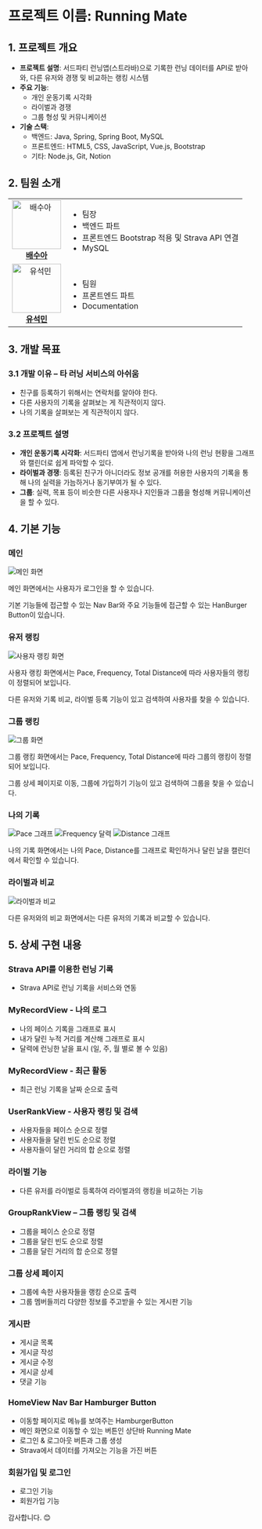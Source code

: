 # 프로젝트 이름: Running Mate

## 1. 프로젝트 개요
- **프로젝트 설명**: 서드파티 런닝앱(스트라바)으로 기록한 런닝 데이터를 API로 받아와, 다른 유저와 경쟁 및 비교하는 랭킹 시스템
- **주요 기능**:
  - 개인 운동기록 시각화
  - 라이벌과 경쟁
  - 그룹 형성 및 커뮤니케이션
- **기술 스택**:
  - 백엔드: Java, Spring, Spring Boot, MySQL
  - 프론트엔드: HTML5, CSS, JavaScript, Vue.js, Bootstrap
  - 기타: Node.js, Git, Notion


## 2. 팀원 소개
<div align="center">
  <table>
    <tr>
      <td align="center">
        <a href="https://github.com/SACANDO">
          <img src="./프론트-Vue/vue/images/sooa.JPG" alt="배수아" width="100" height="100">
          <br>
          <strong>배수아</strong>
        </a>
      </td>
      <td>
        <ul>
          <li>팀장</li>
          <li>백엔드 파트</li>
          <li>프론트엔드 Bootstrap 적용 및 Strava API 연결</li>
          <li>MySQL</li>
        </ul>
      </td>
    </tr>
    <tr>
      <td align="center">
        <a href="https://github.com/roqdkfwk">
          <img src="./프론트-Vue/vue/images/seokmin.JPG" alt="유석민" width="100" height="100">
          <br>
          <strong>유석민</strong>
        </a>
      </td>
      <td>
        <ul>
          <li>팀원</li>
          <li>프론트엔드 파트</li>
          <li>Documentation</li>
        </ul>
      </td>
    </tr>
  </table>
</div>

## 3. 개발 목표
### 3.1 개발 이유 – 타 러닝 서비스의 아쉬움
- 친구를 등록하기 위해서는 연락처를 알아야 한다.
- 다른 사용자의 기록을 살펴보는 게 직관적이지 않다.
- 나의 기록을 살펴보는 게 직관적이지 않다.

### 3.2 프로젝트 설명
- **개인 운동기록 시각화**: 서드파티 앱에서 런닝기록을 받아와 나의 런닝 현황을 그래프와 캘린더로 쉽게 파악할 수 있다.
- **라이벌과 경쟁**: 등록된 친구가 아니더라도 정보 공개를 허용한 사용자의 기록을 통해 나의 실력을 가늠하거나 동기부여가 될 수 있다.
- **그룹**: 실력, 목표 등이 비슷한 다른 사용자나 지인들과 그룹을 형성해 커뮤니케이션을 할 수 있다.



## 4. 기본 기능

### 메인 
![메인 화면](./프론트-Vue/vue/images/Home.PNG)


메인 화면에서는 사용자가 로그인을 할 수 있습니다.

기본 기능들에 접근할 수 있는 Nav Bar와 주요 기능들에 접근할 수 있는 HanBurger Button이 있습니다.

### 유저 랭킹
![사용자 랭킹 화면](./프론트-Vue/vue/images/UserRanking1.PNG)


사용자 랭킹 화면에서는 Pace, Frequency, Total Distance에 따라 사용자들의 랭킹이 정렬되어 보입니다. 

다른 유저와 기록 비교, 라이벌 등록 기능이 있고 검색하여 사용자를 찾을 수 있습니다.

### 그룹 랭킹
![그룹 화면](./프론트-Vue/vue/images/GroupRanking1.PNG)


그룹 랭킹 화면에서는 Pace, Frequency, Total Distance에 따라 그룹의 랭킹이 정렬되어 보입니다. 

그룹 상세 페이지로 이동, 그룹에 가입하기 기능이 있고 검색하여 그룹을 찾을 수 있습니다.

### 나의 기록
![Pace 그래프](./프론트-Vue/vue/images/MyLog_Pace.PNG)
![Frequency 달력](./프론트-Vue/vue/images/MyLog_Frequency.PNG)
![Distance 그래프](./프론트-Vue/vue/images/MyLog_Distance.PNG)


나의 기록 화면에서는 나의 Pace, Distance를 그래프로 확인하거나 달린 날을 캘린더에서 확인할 수 있습니다.

### 라이벌과 비교
![라이벌과 비교](./프론트-Vue/vue/images/RivalCompare.PNG)


다른 유저와의 비교 화면에서는 다른 유저의 기록과 비교할 수 있습니다.

## 5. 상세 구현 내용

### Strava API를 이용한 런닝 기록
- Strava API로 런닝 기록을 서비스와 연동

### MyRecordView - 나의 로그
- 나의 페이스 기록을 그래프로 표시
- 내가 달린 누적 거리를 계산해 그래프로 표시
- 달력에 런닝한 날을 표시 (일, 주, 월 별로 볼 수 있음)

### MyRecordView - 최근 활동
- 최근 런닝 기록을 날짜 순으로 출력

### UserRankView - 사용자 랭킹 및 검색
- 사용자들을 페이스 순으로 정렬
- 사용자들을 달린 빈도 순으로 정렬
- 사용자들이 달린 거리의 합 순으로 정렬

### 라이벌 기능
- 다른 유저를 라이벌로 등록하여 라이벌과의 랭킹을 비교하는 기능

### GroupRankView – 그룹 랭킹 및 검색
- 그룹을 페이스 순으로 정렬
- 그룹을 달린 빈도 순으로 정렬
- 그룹을 달린 거리의 합 순으로 정렬

### 그룹 상세 페이지
- 그룹에 속한 사용자들을 랭킹 순으로 출력
- 그룹 멤버들끼리 다양한 정보를 주고받을 수 있는 게시판 기능

### 게시판
- 게시글 목록
- 게시글 작성
- 게시글 수정
- 게시글 상세
- 댓글 기능

### HomeView Nav Bar Hamburger Button
- 이동할 페이지로 메뉴를 보여주는 HamburgerButton
- 메인 화면으로 이동할 수 있는 버튼인 상단바 Running Mate
- 로그인 & 로그아웃 버튼과 그룹 생성
- Strava에서 데이터를 가져오는 기능을 가진 버튼

### 회원가입 및 로그인
- 로그인 기능
- 회원가입 기능



감사합니다. 😊
